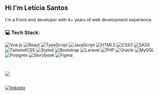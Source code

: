 
## Hi I'm Letícia Santos
I'm a Front-end developer with 4+ years of web development experience.


### 💻 Tech Stack:
![Vue.js](https://img.shields.io/badge/Vue.js-35495E?style=for-the-badge&logo=vue.js&logoColor=234FC08D) ![React](https://img.shields.io/badge/React-20232A?style=for-the-badge&logo=react&logoColor=2361DAFB)  ![TypeScript](https://img.shields.io/badge/TypeScript-007ACC?style=for-the-badge&logo=typescript&logoColor=white) ![JavaScript](https://img.shields.io/badge/JavaScript-F7DF1E?style=for-the-badge&logo=javascript&logoColor=black) ![HTML5](https://img.shields.io/badge/HTML5-E34F26?style=for-the-badge&logo=html5&logoColor=white) ![CSS3](https://img.shields.io/badge/CSS3-1572B6?style=for-the-badge&logo=css3&logoColor=white) ![SASS](https://img.shields.io/badge/Sass-CC6699?style=for-the-badge&logo=sass&logoColor=white) ![TailwindCSS](https://img.shields.io/badge/Tailwind_CSS-38B2AC?style=for-the-badge&logo=tailwind-css&logoColor=white) ![Styled](https://img.shields.io/badge/styled--components-DB7093?style=for-the-badge&logo=styled-components&logoColor=white) ![Bootstrap](https://img.shields.io/badge/Bootstrap-563D7C?style=for-the-badge&logo=bootstrap&logoColor=white) ![Laravel](https://img.shields.io/badge/Laravel-FF2D20?style=for-the-badge&logo=laravel&logoColor=white) ![PHP](https://img.shields.io/badge/PHP-777BB4?style=for-the-badge&logo=php&logoColor=white) ![Oracle](https://img.shields.io/badge/Oracle-F80000?style=for-the-badge&logo=Oracle&logoColor=white) ![MySQL](https://img.shields.io/badge/MySQL-005C84?style=for-the-badge&logo=mysql&logoColor=white) ![Postgres](https://img.shields.io/badge/PostgreSQL-316192?style=for-the-badge&logo=postgresql&logoColor=white) ![Storybook](https://img.shields.io/badge/Storybook-F24E1E?style=for-the-badge&logo=storybook&logoColor=white)  ![Figma](https://img.shields.io/badge/Figma-F24E1E?style=for-the-badge&logo=figma&logoColor=white) 

<br />

![](https://github-readme-stats.vercel.app/api/top-langs/?username=lesantosx&theme=radical&hide_border=false&include_all_commits=true&count_private=true&layout=compact)

##
  [![linkedin](https://img.shields.io/badge/linkedin-0A66C2?style=for-the-badge&logo=linkedin&logoColor=white)](https://www.linkedin.com/in/lesantosx)


